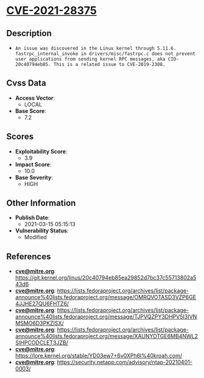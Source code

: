 
# [CVE-2021-28375](https://git.kernel.org/linus/20c40794eb85ea29852d7bc37c55713802a543d6)

## Description

- `An issue was discovered in the Linux kernel through 5.11.6. fastrpc_internal_invoke in drivers/misc/fastrpc.c does not prevent user applications from sending kernel RPC messages, aka CID-20c40794eb85. This is a related issue to CVE-2019-2308.`

## Cvss Data

- **Access Vector**:
  - LOCAL
- **Base Score**:
  - 7.2

## Scores

- **Exploitability Score**:
  - 3.9
- **Impact Score**:
  - 10.0
- **Base Severity**:
  - HIGH

## Other Information

- **Publish Date**:
  - 2021-03-15 05:15:13
- **Vulnerability Status**:
  - Modified

## References

- **cve@mitre.org**: https://git.kernel.org/linus/20c40794eb85ea29852d7bc37c55713802a543d6
- **cve@mitre.org**: https://lists.fedoraproject.org/archives/list/package-announce%40lists.fedoraproject.org/message/OMRQVOTASD3VZP6GE4JJHE27QU6FHTZ6/
- **cve@mitre.org**: https://lists.fedoraproject.org/archives/list/package-announce%40lists.fedoraproject.org/message/TJPVQZPY3DHPV5I3IVNMSMO6D3PKZISX/
- **cve@mitre.org**: https://lists.fedoraproject.org/archives/list/package-announce%40lists.fedoraproject.org/message/XAUNYDTGE6MB4NWL2SIHPCODCLET3JZB/
- **cve@mitre.org**: https://lore.kernel.org/stable/YD03ew7+6v0XPh6l%40kroah.com/
- **cve@mitre.org**: https://security.netapp.com/advisory/ntap-20210401-0003/
